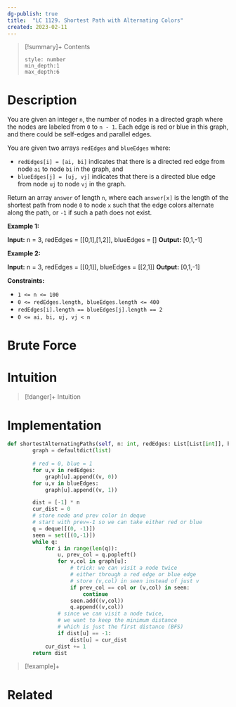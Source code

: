 ```yaml
---
dg-publish: true
title:  "LC 1129. Shortest Path with Alternating Colors"
created: 2023-02-11
---
```


>[!summary]+ Contents
>```toc
>style: number
>min_depth:1
>max_depth:6
>```

# Description
You are given an integer `n`, the number of nodes in a directed graph where the nodes are labeled from `0` to `n - 1`. Each edge is red or blue in this graph, and there could be self-edges and parallel edges.

You are given two arrays `redEdges` and `blueEdges` where:

-   `redEdges[i] = [ai, bi]` indicates that there is a directed red edge from node `ai` to node `bi` in the graph, and
-   `blueEdges[j] = [uj, vj]` indicates that there is a directed blue edge from node `uj` to node `vj` in the graph.

Return an array `answer` of length `n`, where each `answer[x]` is the length of the shortest path from node `0` to node `x` such that the edge colors alternate along the path, or `-1` if such a path does not exist.

**Example 1:**

**Input:** n = 3, redEdges = [[0,1],[1,2]], blueEdges = []
**Output:** [0,1,-1]

**Example 2:**

**Input:** n = 3, redEdges = [[0,1]], blueEdges = [[2,1]]
**Output:** [0,1,-1]

**Constraints:**

-   `1 <= n <= 100`
-   `0 <= redEdges.length, blueEdges.length <= 400`
-   `redEdges[i].length == blueEdges[j].length == 2`
-   `0 <= ai, bi, uj, vj < n`
# Brute Force
# Intuition

>[!danger]+ Intuition

# Implementation
```python
def shortestAlternatingPaths(self, n: int, redEdges: List[List[int]], blueEdges: List[List[int]]) -> List[int]:
        graph = defaultdict(list)
        
        # red = 0, blue = 1
        for u,v in redEdges:
            graph[u].append((v, 0))
        for u,v in blueEdges:
            graph[u].append((v, 1))

        dist = [-1] * n
        cur_dist = 0
        # store node and prev color in deque
        # start with prev=-1 so we can take either red or blue
        q = deque([(0, -1)])
        seen = set([(0,-1)])
        while q:
            for i in range(len(q)):
                u, prev_col = q.popleft()
                for v,col in graph[u]:
	                # trick: we can visit a node twice
	                # either through a red edge or blue edge
	                # store (v,col) in seen instead of just v
                    if prev_col == col or (v,col) in seen:
                        continue
                    seen.add((v,col))
                    q.append((v,col))
                # since we can visit a node twice, 
                # we want to keep the minimum distance
                # which is just the first distance (BFS)
                if dist[u] == -1:
                    dist[u] = cur_dist
            cur_dist += 1
        return dist
```

>[!example]+ 


# Related
